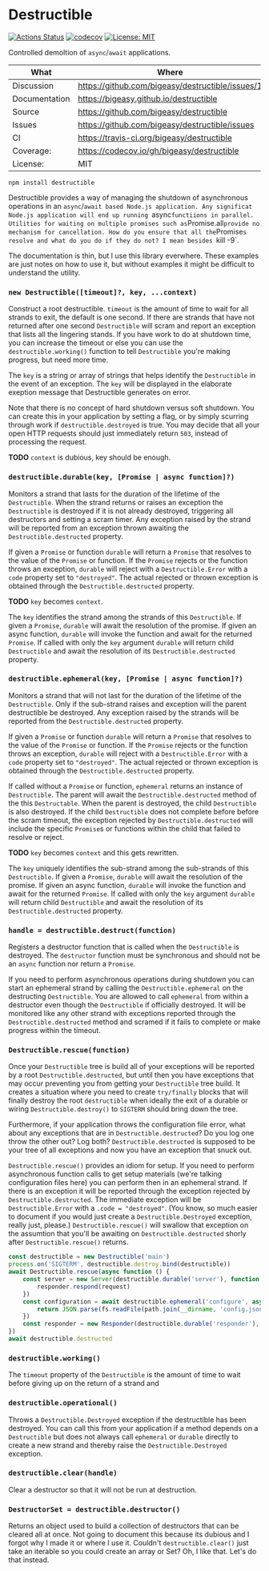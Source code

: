 # Destructible

[![Actions Status](https://github.com/bigeasy/destructible/workflows/Node%20CI/badge.svg)](https://github.com/bigeasy/destructible/actions)
[![codecov](https://codecov.io/gh/bigeasy/destructible/branch/master/graph/badge.svg)](https://codecov.io/gh/bigeasy/destructible)
[![License: MIT](https://img.shields.io/badge/License-MIT-yellow.svg)](https://opensource.org/licenses/MIT)

Controlled demoltion of `async`/`await` applications.

| What          | Where                                             |
| --- | --- |
| Discussion    | https://github.com/bigeasy/destructible/issues/1  |
| Documentation | https://bigeasy.github.io/destructible            |
| Source        | https://github.com/bigeasy/destructible           |
| Issues        | https://github.com/bigeasy/destructible/issues    |
| CI            | https://travis-ci.org/bigeasy/destructible        |
| Coverage:     | https://codecov.io/gh/bigeasy/destructible        |
| License:      | MIT                                               |


```
npm install destructible
```

Destructible provides a way of managing the shutdown of asynchronous operations
in an `async`/`await based Node.js application. Any significat Node.js
application will end up running `async` functiions in parallel. Utilities for
waiting on multiple promises such as `Promise.all` provide no mechanism for
cancellation. How do you ensure that all the `Promise`s resolve and what do you
do if they do not? I mean besides `kill -9`.

The documentation is thin, but I use this library everwhere. These examples are
just notes on how to use it, but without examples it might be difficult to
understand the utility.

### `new Destructible([timeout]?, key, ...context)`

Construct a root destructible. `timeout` is the amount of time to wait for all
strands to exit, the default is one second. If there are strands that have not
returned after one second `Destructible` will scram and report an exception that
lists all the lingering stands. If you have work to do at shutdown time, you can
increase the timeout or else you can use the `destructible.working()` function
to tell `Destructible` you're making progress, but need more time.

The `key` is a string or array of strings that helps identify the `Destructible`
in the event of an exception. The `key` will be displayed in the elaborate
exeption message that Destructible generates on error.

Note that there is no concept of hard shutdown versus soft shutdown. You can
create this in your application by setting a flag, or by simply scurring through
work if `destructible.destroyed` is true. You may decide that all your open HTTP
requests should just immediately return `503`, instead of processing the
request.

**TODO** `context` is dubious, key should be enough.

### `destructible.durable(key, [Promise | async function]?)`

Monitors a strand that lasts for the duration of the lifetime of the
`Destructible`. When the strand returns or raises an exception the
`Destructible` is destroyed if it is not already destroyed, triggering all
destructors and setting a scram timer. Any exception raised by the strand will
be reported from an exception thrown awaiting the `Destructible.destructed`
property.

If given a `Promise` or function `durable` will return a `Promise` that resolves
to the value of the `Promise` or function. If the `Promise` rejects or the
function throws an exception, `durable` will reject with a `Destructible.Error`
with a `code` property set to `"destroyed"`. The actual rejected or thrown
exception is obtained through the `Destructible.destructed` property.

**TODO** `key` becomes `context`.

The `key` identifies the strand among the strands of this `Destructible`. If
given a `Promise`, `durable` will await the resolution of the promise. If given
an async function, `durable` will invoke the function and await for the returned
`Promise`. If called with only the `key` argument `durable` will return child
`Destructible` and await the resolution of its `Destructible.destructed`
property.

### `destructible.ephemeral(key, [Promise | async function]?)`

Monitors a strand that will not last for the duration of the lifetime of the
`Destructible`. Only if the sub-strand raises and exception will the parent
destructible be destroyed. Any exception raised by the strands will be reported
from the `Destructible.destructed` property.

If given a `Promise` or function `durable` will return a `Promise` that resolves
to the value of the `Promise` or function. If the `Promise` rejects or the
function throws an exception, `durable` will reject with a `Destructible.Error`
with a `code` property set to `"destroyed"`. The actual rejected or thrown
exception is obtained through the `Destructible.destructed` property.

If called without a `Promise` or function, `ephemeral` returns an instance of
`Destructible`. The parent will await the `Destructible.destructed` method of
the this `Destructable`. When the parent is destroyed, the child `Destructible`
is also destroyed. If the child `Destructible` does not complete before before
the scram timeout, the exception rejected by `Destructible.destructed` will
include the specific `Promise`s or functions within the child that failed to
resolve or reject.

**TODO** `key` becomes `context` and this gets rewritten.

The `key` uniquely identifies the sub-strand among the sub-strands of this
`Destructible`. If given a `Promise`, `durable` will await the resolution of the
promise. If given an async function, `durable` will invoke the function and
await for the returned `Promise`. If called with only the `key` argument
`durable` will return child `Destructible` and await the resolution of its
`Destructible.destructed` property.

### `handle = destructible.destruct(function)`

Registers a destructor function that is called when the `Destructible` is
destroyed. The `destructor` function must be synchronous and should not be an
`async` function nor return a `Promise`.

If you need to perform asynchronous operations during shutdown you can start an
ephemeral strand by calling the `Destructible.ephemeral` on the destructing
`Destructible`. You are allowed to call `ephemeral` from within a destructor
even though the `Destructible` if officially destroyed. It will be monitored
like any other strand with exceptions reported through the
`Destructible.destructed` method and scramed if it fails to complete or make
progress within the timeout.

### `Destructible.rescue(function)`

Once your `Destructible` tree is build all of your exceptions will be reported
by a root `Destructible.destructed`, but until then you have exceptions that may
occur preventing you from getting your `Destructible` tree build. It creates a
situation where you need to create `try/finally` blocks that will finally
destroy the root `destructible` when ideally the exit of a durable or wiring
`Destructible.destroy()` to `SIGTERM` should bring down the tree.

Furthermore, if your application throws the configuration file error, what about
any exceptions that are in `Destructible.destructed`? Do you log one throw the
other out? Log both? `Destructible.destructed` is supposed to be your tree of
all exceptions and now you have an exception that snuck out.

`Destructible.rescue()` provides an idiom for setup. If you need to perform
asynchronous function calls to get setup materials (we're talking configuration
files here) you can perform then in an ephemeral strand. If there is an
exception it will be reported through the exception rejected by
`Destructible.destructed`. The immediate exception will be `Destructible.Error`
with a `.code = "destroyed"`. (You know, so much easier to document if you would
just create a `Destructible.Destroyed` exception, really just, please.)
`Destructible.rescue()` will swallow that exception on the assumtion that you'll
be awaiting on `Destructible.destructed` shorly after `Destructible.rescue()`
returns.

```javascript
const destructible = new Destructible('main')
process.on('SIGTERM', destructible.destroy.bind(destructible))
await Destructible.rescue(async function () {
    const server = new Server(destructible.durable('server'), function (request) {
        responder.respond(request)
    })
    const configuration = await destructible.ephemeral('configure', async function () {
        return JSON.parse(fs.readFile(path.join(__dirname, 'config.json'), 'utf8'))
    })
    const responder = new Responder(destructible.durable('responder'), configuration)
})
await destructible.destructed
```

### `destructible.working()`

The `timeout` property of the `Destructible` is the amount of time to wait
before giving up on the return of a strand and

### `destructible.operational()`

Throws a `Destructible.Destroyed` exception if the destructible has been
destroyed. You can call this from your application if a method depends on a
`Destructible` but does not always call `ephemeral` or `durable` directly to
create a new strand and thereby raise the `Destructible.Destroyed` exception.

### `destructible.clear(handle)`

Clear a destructor so that it will not be run at destruction.

### `DestructorSet = destructible.destructor()`

Returns an object used to build a collection of destructors that can be cleared
all at once. Not going to document this because its dubious and I forgot why I
made it or where I use it. Couldn't `destructible.clear()` just take an
iterable so you could create an array or Set? Oh, I like that. Let's do that
instead.
